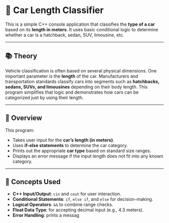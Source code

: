 # 🚗 Car Length Classifier

This is a simple C++ console application that classifies the **type of a car** based on its **length in meters**. It uses basic conditional logic to determine whether a car is a hatchback, sedan, SUV, limousine, etc.

---

## 📚 Theory

Vehicle classification is often based on several physical dimensions. One important parameter is the **length** of the car. Manufacturers and transportation standards classify cars into segments such as **hatchbacks, sedans, SUVs, and limousines** depending on their body length. This program simplifies that logic and demonstrates how cars can be categorized just by using their length.

---

## 🧾 Overview

This program:

- Takes user input for the **car’s length (in meters)**.
- Uses **if-else statements** to determine the car category.
- Prints out the appropriate **car type** based on standard size ranges.
- Displays an error message if the input length does not fit into any known category.

---

## 🧠 Concepts Used

- **C++ Input/Output**: `cin` and `cout` for user interaction.
- **Conditional Statements**: `if`, `else if`, and `else` for decision-making.
- **Logical Operators**: `&&` to combine range checks.
- **Float Data Type**: for accepting decimal input (e.g., 4.3 meters).
- **Error Handling**: prints a messag
